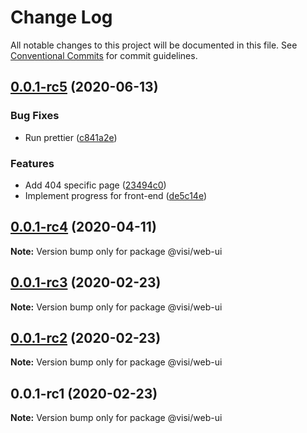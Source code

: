 # Change Log

All notable changes to this project will be documented in this file.
See [Conventional Commits](https://conventionalcommits.org) for commit guidelines.

## [0.0.1-rc5](https://github.com/neet/visible/compare/v0.0.1-rc4...v0.0.1-rc5) (2020-06-13)


### Bug Fixes

* Run prettier ([c841a2e](https://github.com/neet/visible/commit/c841a2ea7ebde2eab732dfd1cedb4ae0764b119e))


### Features

* Add 404 specific page ([23494c0](https://github.com/neet/visible/commit/23494c0d2b3bbbad8ed8ae309a69f7d103f4c7be))
* Implement progress for front-end ([de5c14e](https://github.com/neet/visible/commit/de5c14e66cd72a7cce911ec6746af561c0a95fea))





## [0.0.1-rc4](https://github.com/neet/visible/compare/v0.0.1-rc3...v0.0.1-rc4) (2020-04-11)

**Note:** Version bump only for package @visi/web-ui





## [0.0.1-rc3](https://github.com/neet/visible/compare/v0.0.1-rc2...v0.0.1-rc3) (2020-02-23)

**Note:** Version bump only for package @visi/web-ui





## [0.0.1-rc2](https://github.com/neet/visible/compare/v0.0.1-rc1...v0.0.1-rc2) (2020-02-23)

**Note:** Version bump only for package @visi/web-ui





## 0.0.1-rc1 (2020-02-23)

**Note:** Version bump only for package @visi/web-ui
